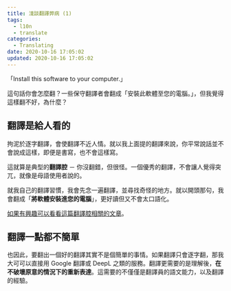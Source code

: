```yaml
---
title: 淺談翻譯弊病 (1)
tags:
  - l10n
  - translate
categories:
  - Translating
date: 2020-10-16 17:05:02
updated: 2020-10-16 17:05:02
---
```


「Install this software to your computer.」

這句話你會怎麼翻？一些保守翻譯者會翻成「安裝此軟體至您的電腦。」，但我覺得這樣翻不好，為什麼？
<!-- more -->
## 翻譯是給人看的

拘泥於逐字翻譯，會使翻譯不近人情。就以我上面提的翻譯來說，你平常說話並不會說成這樣，即便是書寫，也不會這樣寫。

這就算是典型的**翻譯腔** － 你沒翻錯，但很怪。一個優秀的翻譯，不會讓人覺得突兀，就像是母語使用者說的。

就我自己的翻譯習慣，我會先念一遍翻譯，並尋找奇怪的地方。就以開頭那句，我會翻成「**將軟體安裝進您的電腦**」，更好讀但又不會太口語化。

[如果有興趣可以看看這篇翻譯腔相關的文章](https://tw.blog.voicetube.com/archives/19126/%E9%80%99%E5%8F%A5%E4%B8%AD%E6%96%87%E6%80%8E%E9%BA%BC%E7%BF%BB%E5%BE%97%E9%82%A3%E9%BA%BC%E5%BD%86%E6%89%AD%EF%BC%81%E5%8D%81%E5%A4%A7%E5%B8%B8%E8%A6%8B%E7%BF%BB%E8%AD%AF%E8%85%94%E4%BD%A0%E9%83%BD/)。

## 翻譯一點都不簡單

也因此，要翻出一個好的翻譯其實不是個簡單的事情。如果翻譯只會逐字翻，那我大可可以直接用 Google 翻譯或 DeepL 之類的服務。翻譯更需要的是理解後，**在不破壞原意的情況下的重新表達**。這需要的不僅僅是翻譯員的語文能力，以及翻譯的經驗。

